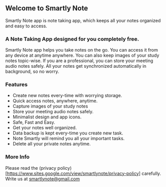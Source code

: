 ## Welcome to Smartly Note

Smartly Note app is note taking app, which keeps all your notes organized and easy to access.

### A Note Taking App designed for you completely free.
Smartly Note app helps you take notes on the go. You can access it from any device at anytime anywhere. You can also keep images of your study notes topic-wise. If you are a professional, you can store your meeting audio notes safely. All your notes get  synchronized  automatically in background, so no worry.

### Features
* Create new notes every-time with worrying storage.
* Quick access notes, anywhere, anytime.
* Capture images of your study notes
* Store your meeting audio notes safely.
* Minimalist design and app icons.
* Safe, Fast and Easy. 
* Get your notes well organized.
* Data backup is kept every-time you create new task.
* Note Smartly will remind you all your important tasks.
* Delete all your private notes anytime.

### More Info

Please read the (privacy policy)[https://www.sites.google.com/view/smartlynote/privacy-policy] carefully. Write us at smartlynote@gmail.com

